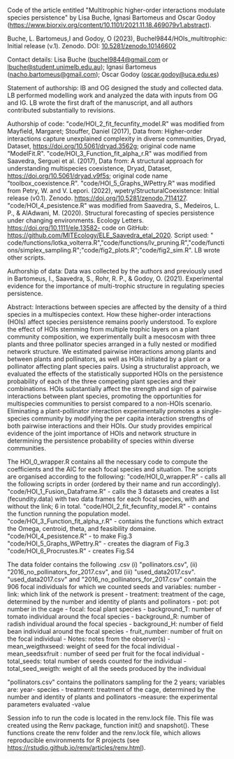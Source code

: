 Code of the article entitled "Multitrophic higher-order interactions modulate species persistence" by Lisa Buche, Ignasi Bartomeus and Oscar Godoy (https://www.biorxiv.org/content/10.1101/2021.11.18.469079v1.abstract). 

Buche, L. Bartomeus,I and Godoy, O (2023), Buchel9844/HOIs_multitrophic: Initial release (v.1). Zenodo. DOI: [10.5281/zenodo.10146602](https://zenodo.org/records/10146602)

Contact details: Lisa Buche (buchel9844@gmail.com or lbuche@student.unimelb.edu.au); Ignasi Bartomeus (nacho.bartomeus@gmail.com); Oscar Godoy (oscar.godoy@uca.edu.es)

Statement of authorship: IB and OG designed the study and collected data. LB performed modelling work and analyzed the data with inputs from OG and IG. LB wrote the first draft of the manuscript, and all authors contributed substantially to revisions.

Authorship of code: 
"code/HOI_2_fit_fecunfity_model.R" was modified from Mayfield, Margaret; Stouffer, Daniel (2017), Data from: Higher-order interactions capture unexplained complexity in diverse communities, Dryad, Dataset, https://doi.org/10.5061/dryad.3562g; original code name "ModelFit.R".
"code/HOI_3_Function_fit_alpha_r.R" was modified from Saavedra, Serguei et al. (2017), Data from: A structural approach for understanding multispecies coexistence, Dryad, Dataset, https://doi.org/10.5061/dryad.v9f5s;  original code name "toolbox_coexistence.R".
"code/HOI_5_Graphs_WPettry.R" was modified from Petry, W. and V. Lepori. (2022), wpetry/StructuralCoexistence: Initial release (v0.1). Zenodo. https://doi.org/10.5281/zenodo.7114127. 
"code/HOI_4_pesistence.R" was modified from  Saavedra, S., Medeiros, L. P., & AlAdwani, M. (2020). Structural forecasting of species persistence under changing environments. Ecology Letters. https://doi.org/10.1111/ele.13582- code on GitHub: https://github.com/MITEcology/ELE_Saavedra_etal_2020. Script used: " code/functions/lotka_volterra.R","code/functions/lv_pruning.R","code/functions/simplex_sampling.R";"code/fig2_plots.R";"code/fig2_sim.R".
LB wrote other scripts. 

Authorship of data: Data was collected by the authors and previously used in Bartomeus, I., Saavedra, S., Rohr, R. P., & Godoy, O. (2021). Experimental evidence for the importance of multi-trophic structure in regulating species persistence.


Abstract: Interactions between species are affected by the density of a third species in a multispecies context. How these higher-order interactions (HOIs) affect species persistence remains poorly understood. To explore the effect of HOIs stemming from multiple trophic layers on a plant community composition, we experimentally built a mesocosm with three plants and three pollinator species arranged in a fully nested or modified network structure. We estimated pairwise interactions among plants and between plants and pollinators, as well as HOIs initiated by a plant or a pollinator affecting plant species pairs. Using a structuralist approach, we evaluated the effects of the statistically supported HOIs on the persistence probability of each of the three competing plant species and their combinations. HOIs substantially affect the strength and sign of pairwise interactions between plant species, promoting the opportunities for multispecies communities to persist compared to a non-HOIs scenario. Eliminating a plant-pollinator interaction experimentally promotes a single-species community by modifying the per capita interaction strengths of both pairwise interactions and their HOIs. Our study provides empirical evidence of the joint importance of HOIs and network structure in determining the persistence probability of species within diverse communities.


The HOI_0_wrapper.R contains all the necessary code to compute the coefficients and the AIC for each focal species and situation. The scripts are organised according to the following: 
"code/HOI_0_wrapper.R" - calls all the following scripts in order (ordered by their name and run accordingly). 
"code/HOI_1_Fusion_Dataframe.R" - calls the 3 datasets and creates a list (fecundity.data) with two data frames for each focal species, with and without the link; 6 in total.
"code/HOI_2_fit_fecunfity_model.R" - contains the function running the population model.
"code/HOI_3_Function_fit_alpha_r.R" - contains the functions which extract the Omega, centroid, theta, and feasibility domaine. 
"code/HOI_4_pesistence.R" -  to make Fig.3
"code/HOI_5_Graphs_WPettry.R" - creates the diagram of Fig.3
"code/HOI_6_Procrustes.R" - creates Fig.S4

The data folder contains the following .csv (i) "pollinators.csv", (ii) "2016_no_pollinators_for_2017.csv", and (iii) "used_data2017.csv". 
"used_data2017.csv" and "2016_no_pollinators_for_2017.csv" contain the 906 focal individuals for which we counted seeds and variables:
number - link: which link of the network is present - treatment: treatment of the cage, determined by the number and identity of plants and pollinators - pot: pot number in the cage - focal: focal plant species - background_T: number of tomato individual around the focal species - background_R: number of radish individual around the focal species - background_H:  number of field bean individual around the focal species - fruit_number: number of fruit on the focal individual - Notes: notes from the observer(s) - mean_weigthxseed: weight of seed for the focal individual - mean_seedsxfruit : number of seed per fruit for the focal individual - total_seeds: total number of seeds counted for the individual - total_seed_weigth: weight of all the seeds produced by the individual

"pollinators.csv" contains the pollinators sampling for the 2 years; variables are: 
year- species - treatment: treatment of the cage, determined by the number and identity of plants and pollinators -measure: the experimental parameters evaluated -value


Session info to run the code is located in the renv.lock file. This file was created using the Renv package, function init() and snapshot(). These functions create the renv folder and the renv.lock file, which allows reproducible environments for R projects (see https://rstudio.github.io/renv/articles/renv.html).
